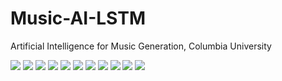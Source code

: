 # Music-AI-LSTM
Artificial Intelligence for Music Generation, Columbia University

![](https://i.ibb.co/Z1gYdKy/Music-AI-Final-Report-page-001.jpg)
![](https://i.ibb.co/5GQCbgJ/Music-AI-Final-Report-page-002.jpg)
![](https://i.ibb.co/bKzQGTK/Music-AI-Final-Report-page-003.jpg)
![](https://i.ibb.co/HBzkVhd/Music-AI-Final-Report-page-004.jpg)
![](https://i.ibb.co/KXM7WNz/Music-AI-Final-Report-page-005.jpg)
![](https://i.ibb.co/YWgk8HX/Music-AI-Final-Report-page-006.jpg)
![](https://i.ibb.co/YtDVJJ6/Music-AI-Final-Report-page-007.jpg)
![](https://i.ibb.co/2n5z3qX/Music-AI-Final-Report-page-008.jpg)
![](https://i.ibb.co/HzMTqk2/Music-AI-Final-Report-page-009.jpg)
![](https://i.ibb.co/x8V9Zn4/Music-AI-Final-Report-page-010.jpg)
![](https://i.ibb.co/L5d9XXP/Music-AI-Final-Report-page-011.jpg)
